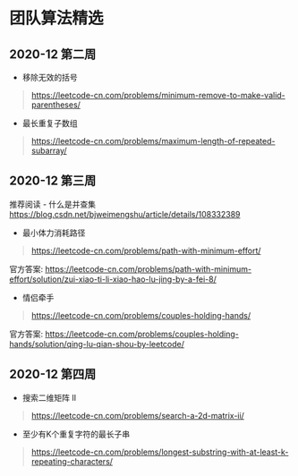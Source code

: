 # 团队算法精选  

## 2020-12 第二周
- 移除无效的括号
> https://leetcode-cn.com/problems/minimum-remove-to-make-valid-parentheses/
- 最长重复子数组
> https://leetcode-cn.com/problems/maximum-length-of-repeated-subarray/

## 2020-12 第三周

推荐阅读 - 什么是并查集  
https://blog.csdn.net/bjweimengshu/article/details/108332389

- 最小体力消耗路径
> https://leetcode-cn.com/problems/path-with-minimum-effort/

官方答案: https://leetcode-cn.com/problems/path-with-minimum-effort/solution/zui-xiao-ti-li-xiao-hao-lu-jing-by-a-fei-8/
- 情侣牵手
> https://leetcode-cn.com/problems/couples-holding-hands/

官方答案: https://leetcode-cn.com/problems/couples-holding-hands/solution/qing-lu-qian-shou-by-leetcode/

## 2020-12 第四周
- 搜索二维矩阵 II  
> https://leetcode-cn.com/problems/search-a-2d-matrix-ii/
- 至少有K个重复字符的最长子串  
> https://leetcode-cn.com/problems/longest-substring-with-at-least-k-repeating-characters/
